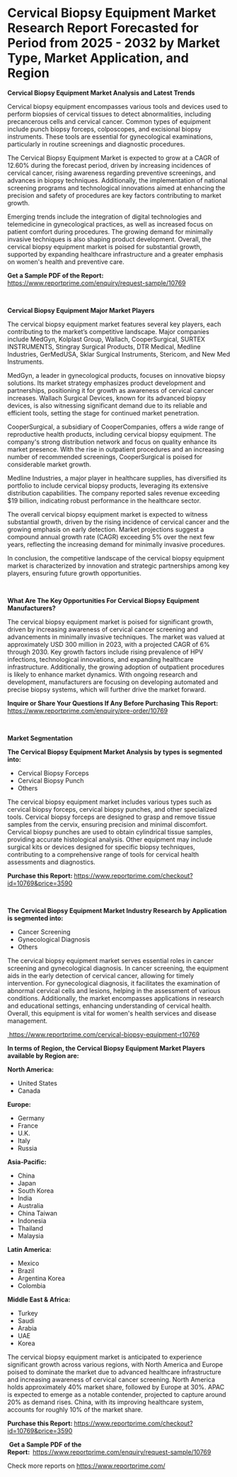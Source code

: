<p><h1>Cervical Biopsy Equipment Market Research Report Forecasted for Period from 2025 -  2032 by Market Type, Market Application, and Region</h1></p><p><strong>Cervical Biopsy Equipment Market Analysis and Latest Trends</strong></p>
<p><p>Cervical biopsy equipment encompasses various tools and devices used to perform biopsies of cervical tissues to detect abnormalities, including precancerous cells and cervical cancer. Common types of equipment include punch biopsy forceps, colposcopes, and excisional biopsy instruments. These tools are essential for gynecological examinations, particularly in routine screenings and diagnostic procedures.</p><p>The Cervical Biopsy Equipment Market is expected to grow at a CAGR of 12.60% during the forecast period, driven by increasing incidences of cervical cancer, rising awareness regarding preventive screenings, and advances in biopsy techniques. Additionally, the implementation of national screening programs and technological innovations aimed at enhancing the precision and safety of procedures are key factors contributing to market growth. </p><p>Emerging trends include the integration of digital technologies and telemedicine in gynecological practices, as well as increased focus on patient comfort during procedures. The growing demand for minimally invasive techniques is also shaping product development. Overall, the cervical biopsy equipment market is poised for substantial growth, supported by expanding healthcare infrastructure and a greater emphasis on women's health and preventive care.</p></p>
<p><strong>Get a Sample PDF of the Report:&nbsp;</strong> <a href="https://www.reportprime.com/enquiry/request-sample/10769?utm_campaign=3297&utm_medium=2&utm_source=Github&utm_content=ia&utm_term=20032025&utm_id=cervical-biopsy-equipment">https://www.reportprime.com/enquiry/request-sample/10769</a></p>
<p>&nbsp;</p>
<p><strong>Cervical Biopsy Equipment Major Market Players</strong></p>
<p><p>The cervical biopsy equipment market features several key players, each contributing to the market’s competitive landscape. Major companies include MedGyn, Kolplast Group, Wallach, CooperSurgical, SURTEX INSTRUMENTS, Stingray Surgical Products, DTR Medical, Medline Industries, GerMedUSA, Sklar Surgical Instruments, Stericom, and New Med Instruments. </p><p>MedGyn, a leader in gynecological products, focuses on innovative biopsy solutions. Its market strategy emphasizes product development and partnerships, positioning it for growth as awareness of cervical cancer increases. Wallach Surgical Devices, known for its advanced biopsy devices, is also witnessing significant demand due to its reliable and efficient tools, setting the stage for continued market penetration.</p><p>CooperSurgical, a subsidiary of CooperCompanies, offers a wide range of reproductive health products, including cervical biopsy equipment. The company's strong distribution network and focus on quality enhance its market presence. With the rise in outpatient procedures and an increasing number of recommended screenings, CooperSurgical is poised for considerable market growth.</p><p>Medline Industries, a major player in healthcare supplies, has diversified its portfolio to include cervical biopsy products, leveraging its extensive distribution capabilities. The company reported sales revenue exceeding $19 billion, indicating robust performance in the healthcare sector.</p><p>The overall cervical biopsy equipment market is expected to witness substantial growth, driven by the rising incidence of cervical cancer and the growing emphasis on early detection. Market projections suggest a compound annual growth rate (CAGR) exceeding 5% over the next few years, reflecting the increasing demand for minimally invasive procedures.</p><p>In conclusion, the competitive landscape of the cervical biopsy equipment market is characterized by innovation and strategic partnerships among key players, ensuring future growth opportunities.</p></p>
<p>&nbsp;</p>
<p><strong>What Are The Key Opportunities For Cervical Biopsy Equipment Manufacturers?</strong></p>
<p><p>The cervical biopsy equipment market is poised for significant growth, driven by increasing awareness of cervical cancer screening and advancements in minimally invasive techniques. The market was valued at approximately USD 300 million in 2023, with a projected CAGR of 6% through 2030. Key growth factors include rising prevalence of HPV infections, technological innovations, and expanding healthcare infrastructure. Additionally, the growing adoption of outpatient procedures is likely to enhance market dynamics. With ongoing research and development, manufacturers are focusing on developing automated and precise biopsy systems, which will further drive the market forward.</p></p>
<p><strong>Inquire or Share Your Questions If Any Before Purchasing This Report:</strong> <a href="https://www.reportprime.com/enquiry/pre-order/10769?utm_campaign=3297&utm_medium=2&utm_source=Github&utm_content=ia&utm_term=20032025&utm_id=cervical-biopsy-equipment">https://www.reportprime.com/enquiry/pre-order/10769</a></p>
<p>&nbsp;</p>
<p><strong>Market Segmentation</strong></p>
<p><strong>The Cervical Biopsy Equipment Market Analysis by types is segmented into:</strong></p>
<p><ul><li>Cervical Biopsy Forceps</li><li>Cervical Biopsy Punch</li><li>Others</li></ul></p>
<p><p>The cervical biopsy equipment market includes various types such as cervical biopsy forceps, cervical biopsy punches, and other specialized tools. Cervical biopsy forceps are designed to grasp and remove tissue samples from the cervix, ensuring precision and minimal discomfort. Cervical biopsy punches are used to obtain cylindrical tissue samples, providing accurate histological analysis. Other equipment may include surgical kits or devices designed for specific biopsy techniques, contributing to a comprehensive range of tools for cervical health assessments and diagnostics.</p></p>
<p><strong>Purchase this Report:&nbsp;</strong><a href="https://www.reportprime.com/checkout?id=10769&price=3590&utm_campaign=3297&utm_medium=2&utm_source=Github&utm_content=ia&utm_term=20032025&utm_id=cervical-biopsy-equipment">https://www.reportprime.com/checkout?id=10769&price=3590</a></p>
<p>&nbsp;</p>
<p><strong>The Cervical Biopsy Equipment Market Industry Research by Application is segmented into:</strong></p>
<p><ul><li>Cancer Screening</li><li>Gynecological Diagnosis</li><li>Others</li></ul></p>
<p><p>The cervical biopsy equipment market serves essential roles in cancer screening and gynecological diagnosis. In cancer screening, the equipment aids in the early detection of cervical cancer, allowing for timely intervention. For gynecological diagnosis, it facilitates the examination of abnormal cervical cells and lesions, helping in the assessment of various conditions. Additionally, the market encompasses applications in research and educational settings, enhancing understanding of cervical health. Overall, this equipment is vital for women's health services and disease management.</p></p>
<p><a href="https://www.reportprime.com/cervical-biopsy-equipment-r10769?utm_campaign=3297&utm_medium=2&utm_source=Github&utm_content=ia&utm_term=20032025&utm_id=cervical-biopsy-equipment">&nbsp;https://www.reportprime.com/cervical-biopsy-equipment-r10769</a></p>
<p><strong>In terms of Region, the Cervical Biopsy Equipment Market Players available by Region are:</strong></p>
<p>
    <p> <strong> North America: </strong>
        <ul>
            <li>United States</li>
            <li>Canada</li>
        </ul>
        </p> 
    <p> <strong> Europe: </strong>
        <ul>
            <li>Germany</li>
            <li>France</li>
            <li>U.K.</li>
            <li>Italy</li>
            <li>Russia</li>
        </ul>
        </p> 
    <p> <strong> Asia-Pacific: </strong>
        <ul>
            <li>China</li>
            <li>Japan</li>
            <li>South Korea</li>
            <li>India</li>
            <li>Australia</li>
            <li>China Taiwan</li>
            <li>Indonesia</li>
            <li>Thailand</li>
            <li>Malaysia</li>
        </ul>
        </p> 
    <p> <strong> Latin America: </strong>
        <ul>
            <li>Mexico</li>
            <li>Brazil</li>
            <li>Argentina Korea</li>
            <li>Colombia</li>
        </ul>
        </p> 
    <p> <strong> Middle East & Africa: </strong>
        <ul>
            <li>Turkey</li>
            <li>Saudi</li>
            <li>Arabia</li>
            <li>UAE</li>
            <li>Korea</li>
        </ul>
    </p>
    </p>
<p><p>The cervical biopsy equipment market is anticipated to experience significant growth across various regions, with North America and Europe poised to dominate the market due to advanced healthcare infrastructure and increasing awareness of cervical cancer screening. North America holds approximately 40% market share, followed by Europe at 30%. APAC is expected to emerge as a notable contender, projected to capture around 20% as demand rises. China, with its improving healthcare system, accounts for roughly 10% of the market share.</p></p>
<p><strong>Purchase this Report: </strong><a href="https://www.reportprime.com/checkout?id=10769&price=3590&utm_campaign=3297&utm_medium=2&utm_source=Github&utm_content=ia&utm_term=20032025&utm_id=cervical-biopsy-equipment">https://www.reportprime.com/checkout?id=10769&price=3590</a></p>
<p>&nbsp;<strong>Get a Sample PDF of the Report:&nbsp;&nbsp;</strong><a href="https://www.reportprime.com/enquiry/request-sample/10769?utm_campaign=3297&utm_medium=2&utm_source=Github&utm_content=ia&utm_term=20032025&utm_id=cervical-biopsy-equipment">https://www.reportprime.com/enquiry/request-sample/10769</a></p>
<p><strong></strong></p>
<p>Check more reports on <a href="https://www.reportprime.com/?utm_campaign=3297&utm_medium=2&utm_source=Github&utm_content=ia&utm_term=20032025&utm_id=cervical-biopsy-equipment">https://www.reportprime.com/</a></p>